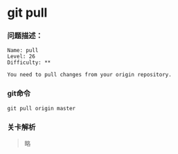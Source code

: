 # git pull

### 问题描述：

```text
Name: pull
Level: 26
Difficulty: **

You need to pull changes from your origin repository.
```

### git命令

```shell
git pull origin master
```

### 关卡解析

> 略